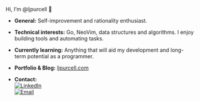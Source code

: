 Hi, I’m @ljpurcell 👋

- __General:__ Self-improvement and rationality enthusiast. 

- __Technical interests:__ Go, NeoVim, data structures and algorithms. I enjoy building tools and automating tasks.

- __Currently learning:__ Anything that will aid my development and long-term potential as a programmer.

- __Portfolio & Blog:__ [ljpurcell.com](https://ljpurcell.com)

- __Contact:__
<br> [![LinkedIn](https://img.shields.io/badge/Linkedin-%230077B5.svg?logo=linkedin&logoColor=white)](https://www.linkedin.com/in/ljpurcell/)
<br> [![Email](https://img.shields.io/badge/Gmail-D14836?logo=gmail&logoColor=white)](mailto:ljpurcell.dev@gmail.com)



